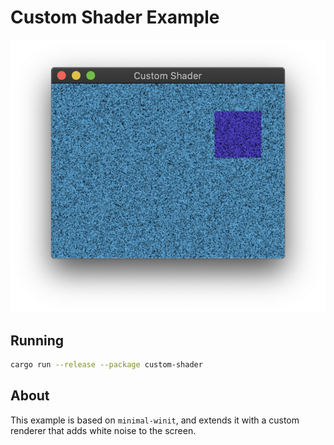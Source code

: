 # Custom Shader Example

![Custom Shader Example](../../img/custom-shader.png)

## Running

```bash
cargo run --release --package custom-shader
```

## About

This example is based on `minimal-winit`, and extends it with a custom renderer that adds white noise to the screen.
